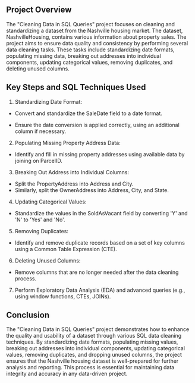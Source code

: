 ## Project Overview
The "Cleaning Data in SQL Queries" project focuses on cleaning and standardizing a dataset from the Nashville housing market. The dataset, NashvilleHousing, contains various information about property sales. The project aims to ensure data quality and consistency by performing several data cleaning tasks. These tasks include standardizing date formats, populating missing data, breaking out addresses into individual components, updating categorical values, removing duplicates, and deleting unused columns.

## Key Steps and SQL Techniques Used
1. Standardizing Date Format:

- Convert and standardize the SaleDate field to a date format.

- Ensure the date conversion is applied correctly, using an additional column if necessary.

2. Populating Missing Property Address Data:

- Identify and fill in missing property addresses using available data by joining on ParcelID.

3. Breaking Out Address into Individual Columns:

- Split the PropertyAddress into Address and City.
- Similarly, split the OwnerAddress into Address, City, and State.

4. Updating Categorical Values:

- Standardize the values in the SoldAsVacant field by converting 'Y' and 'N' to 'Yes' and 'No'.

5. Removing Duplicates:

- Identify and remove duplicate records based on a set of key columns using a Common Table Expression (CTE).

6. Deleting Unused Columns:

- Remove columns that are no longer needed after the data cleaning process.

7. Perform Exploratory Data Analysis (EDA) and advanced queries (e.g., using window functions, CTEs, JOINs).


## Conclusion

The "Cleaning Data in SQL Queries" project demonstrates how to enhance the quality and usability of a dataset through various SQL data cleaning techniques. By standardizing date formats, populating missing values, breaking out addresses into individual components, updating categorical values, removing duplicates, and dropping unused columns, the project ensures that the Nashville housing dataset is well-prepared for further analysis and reporting. This process is essential for maintaining data integrity and accuracy in any data-driven project.
